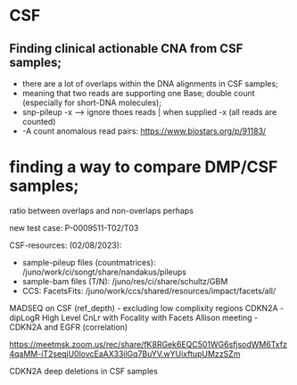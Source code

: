 # CSF

## Finding clinical actionable CNA from CSF samples;
- there are a lot of overlaps within the DNA alignments in CSF samples;
- meaning that two reads are supporting one Base; double count (especially for short-DNA molecules);
- snp-pileup -x --> ignore thoes reads | when supplied -x (all reads are counted)   
- -A count anomalous read pairs: https://www.biostars.org/p/91183/

# finding a way to compare DMP/CSF samples;
ratio between overlaps and non-overlaps perhaps

new test case: P-0009511-T02/T03

CSF-resources: (02/08/2023):
- sample-pileup files (countmatrices): /juno/work/ci/songt/share/nandakus/pileups
- sample-bam files (T/N): /juno/res/ci/share/schultz/GBM
- CCS: FacetsFits: /juno/work/ccs/shared/resources/impact/facets/all/

MADSEQ on CSF (ref_depth) - excluding low complixity regions
CDKN2A - dipLogR
High Level CnLr with Focality with Facets
Allison meeting - CDKN2A and EGFR (correlation)   

https://meetmsk.zoom.us/rec/share/fK8RGek6EQC501WG6sfjsodWM6Txfz4qaMM-iT2seqjU0lovcEaAX33ilGq7BuYV.wYUixftupUMzzSZm   

CDKN2A deep deletions in CSF samples
